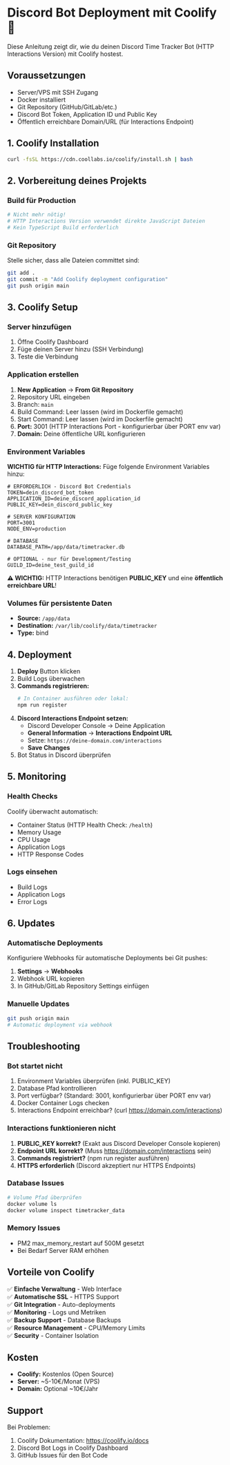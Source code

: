 # Discord Bot Deployment mit Coolify 🚀

Diese Anleitung zeigt dir, wie du deinen Discord Time Tracker Bot (HTTP Interactions Version) mit Coolify hostest.

## Voraussetzungen

- Server/VPS mit SSH Zugang
- Docker installiert
- Git Repository (GitHub/GitLab/etc.)
- Discord Bot Token, Application ID und Public Key
- Öffentlich erreichbare Domain/URL (für Interactions Endpoint)

## 1. Coolify Installation

```bash
curl -fsSL https://cdn.coollabs.io/coolify/install.sh | bash
```

## 2. Vorbereitung deines Projekts

### Build für Production

```bash
# Nicht mehr nötig!
# HTTP Interactions Version verwendet direkte JavaScript Dateien
# Kein TypeScript Build erforderlich
```

### Git Repository

Stelle sicher, dass alle Dateien committet sind:

```bash
git add .
git commit -m "Add Coolify deployment configuration"
git push origin main
```

## 3. Coolify Setup

### Server hinzufügen

1. Öffne Coolify Dashboard
2. Füge deinen Server hinzu (SSH Verbindung)
3. Teste die Verbindung

### Application erstellen

1. **New Application** → **From Git Repository**
2. Repository URL eingeben
3. Branch: `main`
4. Build Command: Leer lassen (wird im Dockerfile gemacht)
5. Start Command: Leer lassen (wird im Dockerfile gemacht)
6. **Port:** 3001 (HTTP Interactions Port - konfigurierbar über PORT env var)
7. **Domain:** Deine öffentliche URL konfigurieren

### Environment Variables

**WICHTIG für HTTP Interactions:** Füge folgende Environment Variables hinzu:

```env
# ERFORDERLICH - Discord Bot Credentials
TOKEN=dein_discord_bot_token
APPLICATION_ID=deine_discord_application_id
PUBLIC_KEY=dein_discord_public_key

# SERVER KONFIGURATION
PORT=3001
NODE_ENV=production

# DATABASE
DATABASE_PATH=/app/data/timetracker.db

# OPTIONAL - nur für Development/Testing
GUILD_ID=deine_test_guild_id
```

**⚠️ WICHTIG:** HTTP Interactions benötigen **PUBLIC_KEY** und eine **öffentlich erreichbare URL**!

### Volumes für persistente Daten

- **Source:** `/app/data`
- **Destination:** `/var/lib/coolify/data/timetracker`
- **Type:** bind

## 4. Deployment

1. **Deploy** Button klicken
2. Build Logs überwachen
3. **Commands registrieren:**
   ```bash
   # In Container ausführen oder lokal:
   npm run register
   ```
4. **Discord Interactions Endpoint setzen:**
   - Discord Developer Console → Deine Application
   - **General Information** → **Interactions Endpoint URL**
   - Setze: `https://deine-domain.com/interactions`
   - **Save Changes**
5. Bot Status in Discord überprüfen

## 5. Monitoring

### Health Checks

Coolify überwacht automatisch:

- Container Status (HTTP Health Check: `/health`)
- Memory Usage
- CPU Usage
- Application Logs
- HTTP Response Codes

### Logs einsehen

- Build Logs
- Application Logs
- Error Logs

## 6. Updates

### Automatische Deployments

Konfiguriere Webhooks für automatische Deployments bei Git pushes:

1. **Settings** → **Webhooks**
2. Webhook URL kopieren
3. In GitHub/GitLab Repository Settings einfügen

### Manuelle Updates

```bash
git push origin main
# Automatic deployment via webhook
```

## Troubleshooting

### Bot startet nicht

1. Environment Variables überprüfen (inkl. PUBLIC_KEY)
2. Database Pfad kontrollieren
3. Port verfügbar? (Standard: 3001, konfigurierbar über PORT env var)
4. Docker Container Logs checken
5. Interactions Endpoint erreichbar? (curl https://domain.com/interactions)

### Interactions funktionieren nicht

1. **PUBLIC_KEY korrekt?** (Exakt aus Discord Developer Console kopieren)
2. **Endpoint URL korrekt?** (Muss https://domain.com/interactions sein)
3. **Commands registriert?** (npm run register ausführen)
4. **HTTPS erforderlich** (Discord akzeptiert nur HTTPS Endpoints)

### Database Issues

```bash
# Volume Pfad überprüfen
docker volume ls
docker volume inspect timetracker_data
```

### Memory Issues

- PM2 max_memory_restart auf 500M gesetzt
- Bei Bedarf Server RAM erhöhen

## Vorteile von Coolify

✅ **Einfache Verwaltung** - Web Interface  
✅ **Automatische SSL** - HTTPS Support  
✅ **Git Integration** - Auto-deployments  
✅ **Monitoring** - Logs und Metriken  
✅ **Backup Support** - Database Backups  
✅ **Resource Management** - CPU/Memory Limits  
✅ **Security** - Container Isolation

## Kosten

- **Coolify:** Kostenlos (Open Source)
- **Server:** ~5-10€/Monat (VPS)
- **Domain:** Optional ~10€/Jahr

## Support

Bei Problemen:

1. Coolify Dokumentation: https://coolify.io/docs
2. Discord Bot Logs in Coolify Dashboard
3. GitHub Issues für den Bot Code
